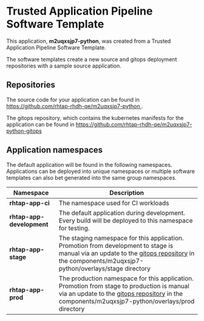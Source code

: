 # Trusted Application Pipeline Software Template

This application, **m2uqxsjp7-python**, was created from a Trusted Application Pipeline Software Template.

The software templates create a new source and gitops deployment repositories with a sample source application. 

## Repositories

The source code for your application can be found in [https://github.com/rhtap-rhdh-qe/m2uqxsjp7-python ](https://github.com/rhtap-rhdh-qe/m2uqxsjp7-python ).
 
The gitops repository, which contains the kubernetes manifests for the application can be found in 
[https://github.com/rhtap-rhdh-qe/m2uqxsjp7-python-gitops ](https://github.com/rhtap-rhdh-qe/m2uqxsjp7-python-gitops ) 

## Application namespaces 

The default application will be found in the following namespaces. Applications can be deployed into unique namespaces or multiple software templates can also bet generated into the same group namespaces.  

|  Namespace   |  Description   |  
| -------- | -------- |
| **rhtap-app-ci** | The namespace used for CI workloads |
| **rhtap-app-development** | The default application during development. Every build will be deployed to this namespace for testing. |
| **rhtap-app-stage** | The staging namespace for this application. Promotion from development to stage is manual via an update to the [gitops repository](https://github.com/rhtap-rhdh-qe/m2uqxsjp7-python-gitops ) in the components/m2uqxsjp7-python/overlays/stage directory |
| **rhtap-app-prod** | The production namespace for this application. Promotion from stage to production is manual via an update to the [gitops repository](https://github.com/rhtap-rhdh-qe/m2uqxsjp7-python-gitops ) in the components/m2uqxsjp7-python/overlays/prod directory |
